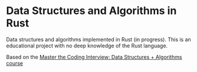 # Data Structures and Algorithms in Rust

Data structures and algorithms implemented in Rust (in progress). This is an educational project with no deep knowledge of the Rust language.

Based on the [Master the Coding Interview: Data Structures + Algorithms course](https://www.udemy.com/course/master-the-coding-interview-data-structures-algorithms/)
